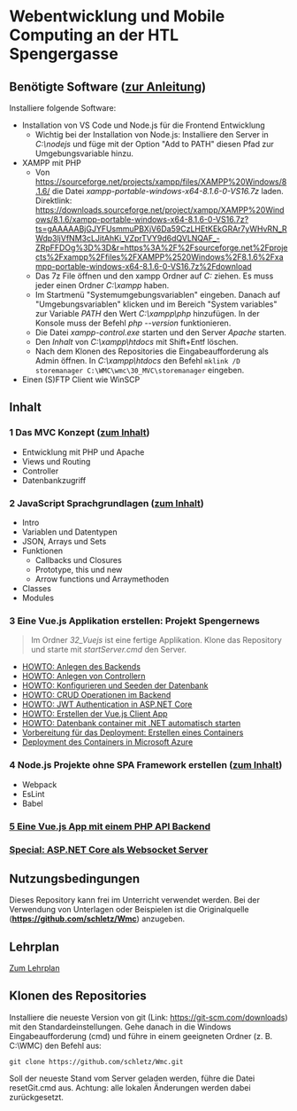 # Webentwicklung und Mobile Computing an der HTL Spengergasse

## Benötigte Software ([zur Anleitung](Software_Installation.md))

Installiere folgende Software:

- Installation von VS Code und Node.js für die Frontend Entwicklung
  - Wichtig bei der Installation von Node.js: Installiere den Server in *C:\nodejs* und füge
    mit der Option "Add to PATH" diesen Pfad zur Umgebungsvariable hinzu.
- XAMPP mit PHP
  - Von https://sourceforge.net/projects/xampp/files/XAMPP%20Windows/8.1.6/ die
    Datei *xampp-portable-windows-x64-8.1.6-0-VS16.7z* laden.
    Direktlink: https://downloads.sourceforge.net/project/xampp/XAMPP%20Windows/8.1.6/xampp-portable-windows-x64-8.1.6-0-VS16.7z?ts=gAAAAABjGJYFUsmmuPBXjV6Da59CzLHEtKEkGRAr7yWHvRN_RWdp3ljVfNM3cLJitAhKi_VZprTVY9d6dQVLNQAF_-ZRpFFDOg%3D%3D&r=https%3A%2F%2Fsourceforge.net%2Fprojects%2Fxampp%2Ffiles%2FXAMPP%2520Windows%2F8.1.6%2Fxampp-portable-windows-x64-8.1.6-0-VS16.7z%2Fdownload
  - Das 7z File öffnen und den xampp Ordner auf *C:* ziehen. Es muss jeder einen Ordner *C:\xampp*
    haben.
  - Im Startmenü "Systemumgebungsvariablen" eingeben. Danach auf "Umgebungsvariablen" klicken und
    im Bereich "System variables" zur Variable *PATH* den Wert *C:\xampp\php* hinzufügen. In
    der Konsole muss der Befehl *php --version* funktionieren.
  - Die Datei *xampp-control.exe* starten und den Server *Apache* starten.
  - Den *Inhalt* von *C:\xampp\htdocs* mit Shift+Entf löschen.
  - Nach dem Klonen des Repositories die Eingabeaufforderung als Admin öffnen. In
    *C:\xampp\htdocs* den Befehl
    `mklink /D storemanager C:\WMC\wmc\30_MVC\storemanager`
    eingeben.
- Einen (S)FTP Client wie WinSCP

## Inhalt 

### 1 Das MVC Konzept ([zum Inhalt](30_MVC))

- Entwicklung mit PHP und Apache
- Views und Routing
- Controller
- Datenbankzugriff

### 2 JavaScript Sprachgrundlagen ([zum Inhalt](31_JavaScript))

- Intro
- Variablen und Datentypen
- JSON, Arrays und Sets
- Funktionen
  - Callbacks und Closures
  - Prototype, this und new
  - Arrow functions und Arraymethoden
- Classes
- Modules

### 3 Eine Vue.js Applikation erstellen: Projekt Spengernews

> Im Ordner *32_Vuejs* ist eine fertige Applikation. Klone das Repository und starte mit
> *startServer.cmd* den Server.

- [HOWTO: Anlegen des Backends](32_Vuejs/01_Backend.md)
- [HOWTO: Anlegen von Controllern](32_Vuejs/02_Controller.md)
- [HOWTO: Konfigurieren und Seeden der Datenbank](32_Vuejs/03_Database.md)
- [HOWTO: CRUD Operationen im Backend](32_Vuejs/04_Crud.md)
- [HOWTO: JWT Authentication in ASP.NET Core](32_Vuejs/05_JwtAuthentication.md)
- [HOWTO: Erstellen der Vue.js Client App](32_Vuejs/06_VuejsClient.md)
- [HOWTO: Datenbank container mit .NET automatisch starten](32_Vuejs/07_DockerStartDotnet.md)
- [Vorbereitung für das Deployment: Erstellen eines Containers](32_Vuejs/08_Deployment_Docker.md)
- [Deployment des Containers in Microsoft Azure](32_Vuejs/09_AzureDeployment.md)

### 4 Node.js Projekte ohne SPA Framework erstellen ([zum Inhalt](33_Webpack))

- Webpack
- EsLint
- Babel

### [5 Eine Vue.js App mit einem PHP API Backend](50_PhpWithVue)

### [Special: ASP.NET Core als Websocket Server](WebsocketDemo)

## Nutzungsbedingungen

Dieses Repository kann frei im Unterricht verwendet werden. Bei der Verwendung von Unterlagen
oder Beispielen ist die Originalquelle (**https://github.com/schletz/Wmc**) anzugeben.

## Lehrplan

[Zum Lehrplan](Lehrplan.md)

## Klonen des Repositories
Installiere die neueste Version von git (Link: https://git-scm.com/downloads) mit den Standardeinstellungen. Gehe danach in die Windows Eingabeaufforderung (cmd) und führe in einem geeigneten Ordner (z. B. C:\WMC) den Befehl aus:
```
git clone https://github.com/schletz/Wmc.git
```

Soll der neueste Stand vom Server geladen werden, führe die Datei resetGit.cmd aus. Achtung: alle lokalen Änderungen werden dabei zurückgesetzt.
